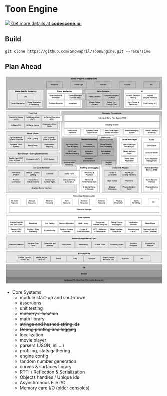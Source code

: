 # Toon Engine 

[![](https://codescene.io/projects/4218/status.svg) Get more details at **codescene.io**.](https://codescene.io/projects/4218/jobs/latest-successful/results)

## Build
```
git clone https://github.com/Snowapril/ToonEngine.git --recursive
```

## Plan Ahead

![Plan_ahead](./plan_ahead.jpg)

* Core Systems
	- module start-up and shut-down
	- ~~assertions~~
	- unit testing
	- ~~memory allocation~~
	- math library
	- ~~strings and hashed string ids~~
	- ~~Debug printing and logging~~
	- localization
	- movie player
	- parsers (JSON, ini ...)
	- profiling, stats gathering
	- engine config
	- random number generation
	- curves & surfaces library
	- RTTI / Reflection & Serialization
	- Objects handles / Unique ids
	- Asynchronous File I/O
	- Memory card I/O (older consoles) 
